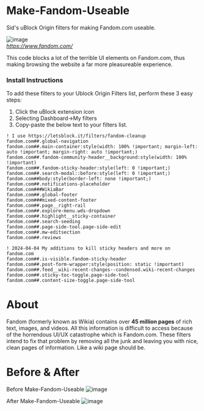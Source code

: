 # Make-Fandom-Useable
Sid's uBlock Origin filters for making Fandom.com useable.  

![image](https://github.com/Welding-Torch/Make-Fandom-Useable/assets/46340124/24505e16-576a-4e24-a8b9-d47d7e7a9f21)  
*https://www.fandom.com/*

This code blocks a lot of the terrible UI elements on Fandom.com, thus making browsing the website a far more pleasureable experience.

### Install Instructions

To add these filters to your Ublock Origin Filters list, perform these 3 easy steps:
1. Click the uBlock extension icon
2. Selecting Dashboard->My filters
3. Copy-paste the below text to your filters list.

```
! I use https://letsblock.it/filters/fandom-cleanup
fandom.com##.global-navigation
fandom.com##.main-container:style(width: 100% !important; margin-left: auto !important; margin-right: auto !important;)
fandom.com##.fandom-community-header__background:style(width: 100% !important)
fandom.com##.fandom-sticky-header:style(left: 0 !important;)
fandom.com##.search-modal::before:style(left: 0 !important;)
fandom.com##body:style(border-left: none !important;)
fandom.com##.notifications-placeholder
fandom.com###WikiaBar
fandom.com##.global-footer
fandom.com###mixed-content-footer
fandom.com##.page__right-rail
fandom.com##.explore-menu.wds-dropdown
fandom.com##.highlight__sticky-container
fandom.com##.search-seeding
fandom.com##.page-side-tool.page-side-edit
fandom.com##.mw-editsection
fandom.com##.reviews

! 2024-04-04 My additions to kill sticky headers and more on fandom.com
fandom.com##.is-visible.fandom-sticky-header
fandom.com##.post-form-wrapper:style(position: static !important)
fandom.com##.feed__wiki-recent-changes--condensed.wiki-recent-changes
fandom.com##.sticky-toc-toggle.page-side-tool
fandom.com##.content-size-toggle.page-side-tool
```
# About
Fandom (formerly known as Wikia) contains over **45 million pages** of rich text, images, and videos. All this information is difficult to access because of the horrendous UI/UX catastrophe which is Fandom.com. These filters intend to fix that problem by removing all the junk and leaving you with nice, clean pages of information. Like a wiki page should be.

# Before & After
Before Make-Fandom-Useable
![image](https://github.com/user-attachments/assets/eea14454-d30e-4784-ba72-ed4bc6e8edf7)

After Make-Fandom-Useable
![image](https://github.com/user-attachments/assets/2dd4d7bd-26a4-4d98-8e3a-5b8f766ce06c)
